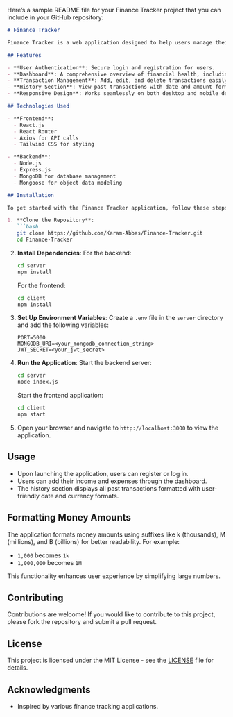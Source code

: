 Here’s a sample README file for your Finance Tracker project that you can include in your GitHub repository:

```markdown
# Finance Tracker

Finance Tracker is a web application designed to help users manage their finances effectively. It allows users to track their income, expenses, and view financial summaries in a user-friendly interface.

## Features

- **User Authentication**: Secure login and registration for users.
- **Dashboard**: A comprehensive overview of financial health, including income and expenses.
- **Transaction Management**: Add, edit, and delete transactions easily.
- **History Section**: View past transactions with date and amount formatting.
- **Responsive Design**: Works seamlessly on both desktop and mobile devices.

## Technologies Used

- **Frontend**: 
  - React.js
  - React Router
  - Axios for API calls
  - Tailwind CSS for styling

- **Backend**:
  - Node.js
  - Express.js
  - MongoDB for database management
  - Mongoose for object data modeling

## Installation

To get started with the Finance Tracker application, follow these steps:

1. **Clone the Repository**:
   ```bash
   git clone https://github.com/Karam-Abbas/Finance-Tracker.git
   cd Finance-Tracker
   ```

2. **Install Dependencies**:
   For the backend:
   ```bash
   cd server
   npm install
   ```

   For the frontend:
   ```bash
   cd client
   npm install
   ```

3. **Set Up Environment Variables**:
   Create a `.env` file in the `server` directory and add the following variables:
   ```
   PORT=5000
   MONGODB_URI=<your_mongodb_connection_string>
   JWT_SECRET=<your_jwt_secret>
   ```

4. **Run the Application**:
   Start the backend server:
   ```bash
   cd server
   node index.js
   ```

   Start the frontend application:
   ```bash
   cd client
   npm start
   ```

5. Open your browser and navigate to `http://localhost:3000` to view the application.

## Usage

- Upon launching the application, users can register or log in.
- Users can add their income and expenses through the dashboard.
- The history section displays all past transactions formatted with user-friendly date and currency formats.

## Formatting Money Amounts

The application formats money amounts using suffixes like k (thousands), M (millions), and B (billions) for better readability. For example:
- `1,000` becomes `1k`
- `1,000,000` becomes `1M`
  
This functionality enhances user experience by simplifying large numbers.

## Contributing

Contributions are welcome! If you would like to contribute to this project, please fork the repository and submit a pull request.

## License

This project is licensed under the MIT License - see the [LICENSE](LICENSE) file for details.

## Acknowledgments

- Inspired by various finance tracking applications.

